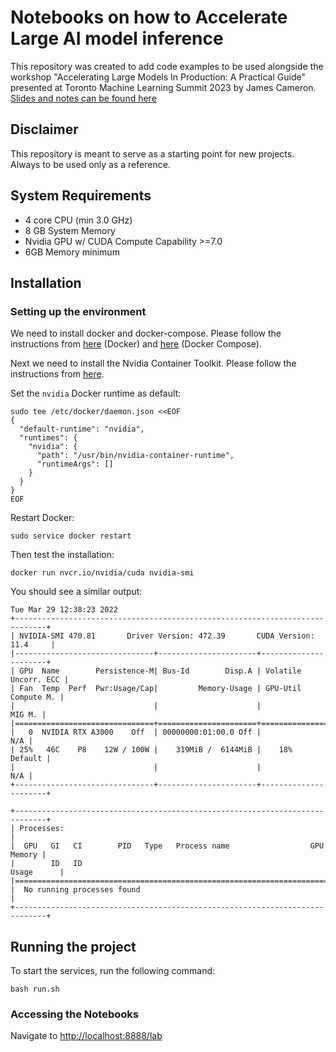 # Notebooks on how to Accelerate Large AI model inference
This repository was created to add code examples to be used alongside the workshop 
"Accelerating Large Models In Production: A Practical Guide"
presented at Toronto Machine Learning Summit 2023 by James Cameron. [Slides and notes can be found here](https://docs.google.com/presentation/d/1-yytFP6ghuNfMMKR84diIe1P4ImEQUr8j5H3mQbfiNU/edit?usp=sharing)

## Disclaimer
This repository is meant to serve as a starting point for new projects.
Always to be used only as a reference.

## System Requirements
- 4 core CPU (min 3.0 GHz)
- 8 GB System Memory
- Nvidia GPU w/ CUDA Compute Capability >=7.0
- 6GB Memory minimum

## Installation

### Setting up the environment
We need to install docker and docker-compose.
Please follow the instructions from [here](https://docs.docker.com/engine/install/) (Docker) 
and [here](https://docs.docker.com/compose/install/) (Docker Compose).

Next we need to install the Nvidia Container Toolkit.
Please follow the instructions from [here](https://docs.nvidia.com/datacenter/cloud-native/container-toolkit/install-guide.html).

Set the `nvidia` Docker runtime as default:
```
sudo tee /etc/docker/daemon.json <<EOF
{
  "default-runtime": "nvidia",
  "runtimes": {
    "nvidia": {
      "path": "/usr/bin/nvidia-container-runtime",
      "runtimeArgs": []
    }
  }
}
EOF
```

Restart Docker:
```
sudo service docker restart
```

Then test the installation:
```
docker run nvcr.io/nvidia/cuda nvidia-smi
```

You should see a similar output:
```
Tue Mar 29 12:38:23 2022       
+-----------------------------------------------------------------------------+
| NVIDIA-SMI 470.81       Driver Version: 472.39       CUDA Version: 11.4     |
|-------------------------------+----------------------+----------------------+
| GPU  Name        Persistence-M| Bus-Id        Disp.A | Volatile Uncorr. ECC |
| Fan  Temp  Perf  Pwr:Usage/Cap|         Memory-Usage | GPU-Util  Compute M. |
|                               |                      |               MIG M. |
|===============================+======================+======================|
|   0  NVIDIA RTX A3000    Off  | 00000000:01:00.0 Off |                  N/A |
| 25%   46C    P8    12W / 100W |    319MiB /  6144MiB |    18%       Default |
|                               |                      |                  N/A |
+-------------------------------+----------------------+----------------------+
                                                                               
+-----------------------------------------------------------------------------+
| Processes:                                                                  |
|  GPU   GI   CI        PID   Type   Process name                  GPU Memory |
|        ID   ID                                                   Usage      |
|=============================================================================|
|  No running processes found                                                 |
+-----------------------------------------------------------------------------+
```

## Running the project

To start the services, run the following command:
```
bash run.sh
```

### Accessing the Notebooks
Navigate to [http://localhost:8888/lab](http://localhost:8888/lab)


